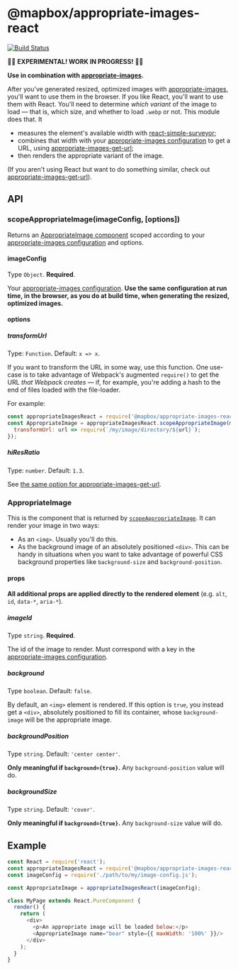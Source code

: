 # @mapbox/appropriate-images-react

[![Build Status](https://travis-ci.org/mapbox/appropriate-images-react.svg?branch=master)](https://travis-ci.org/mapbox/appropriate-images-react)

🚧🚧 **EXPERIMENTAL! WORK IN PROGRESS!** 🚧🚧

**Use in combination with [appropriate-images].**

After you've generated resized, optimized images with [appropriate-images], you'll want to use them in the browser.
If you like React, you'll want to use them with React.
You'll need to determine *which variant* of the image to load — that is, which size, and whether to load `.webp` or not.
This module does that. It

- measures the element's available width with [react-simple-surveyor](https://github.com/mapbox/react-simple-surveyor);
- combines that width with your [appropriate-images configuration] to get a URL, using [appropriate-images-get-url];
- then renders the appropriate variant of the image.

(If you aren't using React but want to do something similar, check out [appropriate-images-get-url](https://github.com/mapbox/appropriate-images-get-url)).

## API

### scopeAppropriateImage(imageConfig, [options])

Returns an [AppropriateImage component](#appropriateimage) scoped according to your [appropriate-images configuration] and options.

#### imageConfig

Type `Object`.
**Required**.

Your [appropriate-images configuration].
**Use the same configuration at run time, in the browser, as you do at build time, when generating the resized, optimized images.**

#### options

##### transformUrl

Type: `Function`.
Default: `x => x`.

If you want to transform the URL in some way, use this function.
One use-case is to take advantage of Webpack's augmented `require()` to get the URL *that Webpack creates* — if, for example, you're adding a hash to the end of files loaded with the file-loader.

For example:

```js
const appropriateImagesReact = require('@mapbox/appropriate-images-react');
const AppropriateImage = appropriateImagesReact.scopeAppropriateImage(myImageConfig, {
  transformUrl: url => require(`/my/image/directory/${url}`);
});
```

##### hiResRatio

Type: `number`.
Default: `1.3`.

See [the same option for appropriate-images-get-url](https://github.com/mapbox/appropriate-images-get-url#hiresratio).

### AppropriateImage

This is the component that is returned by [`scopeAppropriateImage`].
It can render your image in two ways:

- As an `<img>`.
  Usually you'll do this.
- As the background image of an absolutely positioned `<div>`.
  This can be handy in situations when you want to take advantage of powerful CSS background properties like `background-size` and `background-position`.

#### props

**All additional props are applied directly to the rendered element** (e.g. `alt`, `id`, `data-*`, `aria-*`).

##### imageId

Type `string`.
**Required**.

The id of the image to render.
Must correspond with a key in the [appropriate-images configuration].

##### background

Type `boolean`.
Default: `false`.

By default, an `<img>` element is rendered.
If this option is `true`, you instead get a `<div>`, absolutely positioned to fill its container, whose `background-image` will be the appropriate image.

##### backgroundPosition

Type `string`.
Default: `'center center'`.

**Only meaningful if `background={true}`.**
Any `background-position` value will do.

##### backgroundSize

Type `string`.
Default: `'cover'`.

**Only meaningful if `background={true}`.**
Any `background-size` value will do.

## Example

```js
const React = require('react');
const appropriateImagesReact = require('@mapbox/appropriate-images-react');
const imageConfig = require('./path/to/my/image-config.js');

const AppropriateImage = appropriateImagesReact(imageConfig);

class MyPage extends React.PureComponent {
  render() {
    return (
      <div>
        <p>An appropriate image will be loaded below:</p>
        <AppropriateImage name="bear" style={{ maxWidth: '100%' }}/>
      </div>
    );
  }
}
```

[appropriate-images]: https://github.com/mapbox/appropriate-images
[appropriate-images configuration]: https://github.com/mapbox/appropriate-images#image-configuration
[appropriate-images-get-url]: https://github.com/mapbox/appropriate-images-get-url
[`scopeAppropriateImage`]: #scopeappropriateimage
